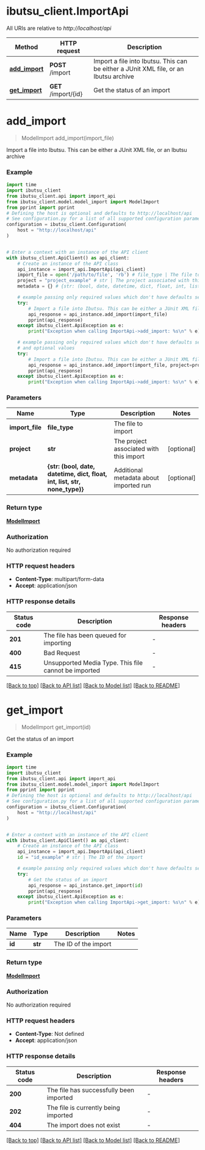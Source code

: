 # ibutsu_client.ImportApi

All URIs are relative to *http://localhost/api*

Method | HTTP request | Description
------------- | ------------- | -------------
[**add_import**](ImportApi.md#add_import) | **POST** /import | Import a file into Ibutsu. This can be either a JUnit XML file, or an Ibutsu archive
[**get_import**](ImportApi.md#get_import) | **GET** /import/{id} | Get the status of an import


# **add_import**
> ModelImport add_import(import_file)

Import a file into Ibutsu. This can be either a JUnit XML file, or an Ibutsu archive

### Example

```python
import time
import ibutsu_client
from ibutsu_client.api import import_api
from ibutsu_client.model.model_import import ModelImport
from pprint import pprint
# Defining the host is optional and defaults to http://localhost/api
# See configuration.py for a list of all supported configuration parameters.
configuration = ibutsu_client.Configuration(
    host = "http://localhost/api"
)


# Enter a context with an instance of the API client
with ibutsu_client.ApiClient() as api_client:
    # Create an instance of the API class
    api_instance = import_api.ImportApi(api_client)
    import_file = open('/path/to/file', 'rb') # file_type | The file to import
    project = "project_example" # str | The project associated with this import (optional)
    metadata = {} # {str: (bool, date, datetime, dict, float, int, list, str, none_type)} | Additional metadata about imported run (optional)

    # example passing only required values which don't have defaults set
    try:
        # Import a file into Ibutsu. This can be either a JUnit XML file, or an Ibutsu archive
        api_response = api_instance.add_import(import_file)
        pprint(api_response)
    except ibutsu_client.ApiException as e:
        print("Exception when calling ImportApi->add_import: %s\n" % e)

    # example passing only required values which don't have defaults set
    # and optional values
    try:
        # Import a file into Ibutsu. This can be either a JUnit XML file, or an Ibutsu archive
        api_response = api_instance.add_import(import_file, project=project, metadata=metadata)
        pprint(api_response)
    except ibutsu_client.ApiException as e:
        print("Exception when calling ImportApi->add_import: %s\n" % e)
```


### Parameters

Name | Type | Description  | Notes
------------- | ------------- | ------------- | -------------
 **import_file** | **file_type**| The file to import |
 **project** | **str**| The project associated with this import | [optional]
 **metadata** | **{str: (bool, date, datetime, dict, float, int, list, str, none_type)}**| Additional metadata about imported run | [optional]

### Return type

[**ModelImport**](ModelImport.md)

### Authorization

No authorization required

### HTTP request headers

 - **Content-Type**: multipart/form-data
 - **Accept**: application/json


### HTTP response details
| Status code | Description | Response headers |
|-------------|-------------|------------------|
**201** | The file has been queued for importing |  -  |
**400** | Bad Request |  -  |
**415** | Unsupported Media Type. This file cannot be imported |  -  |

[[Back to top]](#) [[Back to API list]](../README.md#documentation-for-api-endpoints) [[Back to Model list]](../README.md#documentation-for-models) [[Back to README]](../README.md)

# **get_import**
> ModelImport get_import(id)

Get the status of an import

### Example

```python
import time
import ibutsu_client
from ibutsu_client.api import import_api
from ibutsu_client.model.model_import import ModelImport
from pprint import pprint
# Defining the host is optional and defaults to http://localhost/api
# See configuration.py for a list of all supported configuration parameters.
configuration = ibutsu_client.Configuration(
    host = "http://localhost/api"
)


# Enter a context with an instance of the API client
with ibutsu_client.ApiClient() as api_client:
    # Create an instance of the API class
    api_instance = import_api.ImportApi(api_client)
    id = "id_example" # str | The ID of the import

    # example passing only required values which don't have defaults set
    try:
        # Get the status of an import
        api_response = api_instance.get_import(id)
        pprint(api_response)
    except ibutsu_client.ApiException as e:
        print("Exception when calling ImportApi->get_import: %s\n" % e)
```


### Parameters

Name | Type | Description  | Notes
------------- | ------------- | ------------- | -------------
 **id** | **str**| The ID of the import |

### Return type

[**ModelImport**](ModelImport.md)

### Authorization

No authorization required

### HTTP request headers

 - **Content-Type**: Not defined
 - **Accept**: application/json


### HTTP response details
| Status code | Description | Response headers |
|-------------|-------------|------------------|
**200** | The file has successfully been imported |  -  |
**202** | The file is currently being imported |  -  |
**404** | The import does not exist |  -  |

[[Back to top]](#) [[Back to API list]](../README.md#documentation-for-api-endpoints) [[Back to Model list]](../README.md#documentation-for-models) [[Back to README]](../README.md)

